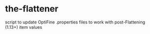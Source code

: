 # the-flattener
script to update OptiFine .properties files to work with post-Flattening (1.13+) item values
